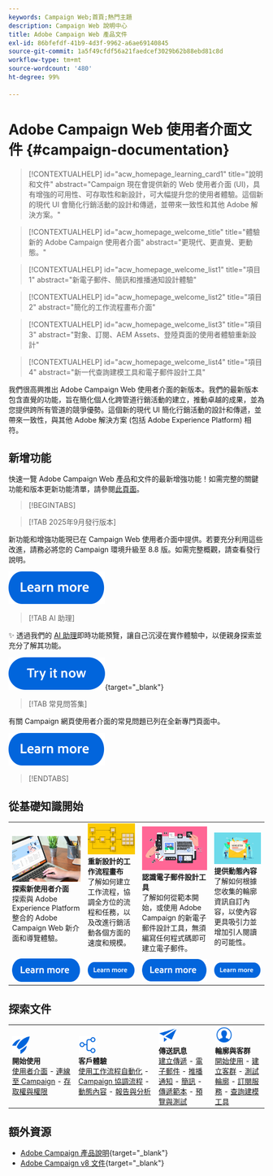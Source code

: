 ```yaml
---
keywords: Campaign Web;首頁;熱門主題
description: Campaign Web 說明中心
title: Adobe Campaign Web 產品文件
exl-id: 86bfefdf-41b9-4d3f-9962-a6ae69140845
source-git-commit: 1a5f49cfdf56a21faedcef3029b62b88ebd81c8d
workflow-type: tm+mt
source-wordcount: '480'
ht-degree: 99%

---
```


# Adobe Campaign Web 使用者介面文件 {#campaign-documentation}

>[!CONTEXTUALHELP]
>id="acw_homepage_learning_card1"
>title="說明和文件"
>abstract="Campaign 現在會提供新的 Web 使用者介面 (UI)，具有增強的可用性、可存取性和新設計，可大幅提升您的使用者體驗。這個新的現代 UI 會簡化行銷活動的設計和傳遞，並帶來一致性和其他 Adobe 解決方案。"

>[!CONTEXTUALHELP]
>id="acw_homepage_welcome_title"
>title="體驗新的 Adobe Campaign 使用者介面"
>abstract="更現代、更直覺、更動態。"

>[!CONTEXTUALHELP]
>id="acw_homepage_welcome_list1"
>title="項目 1"
>abstract="新電子郵件、簡訊和推播通知設計體驗"

>[!CONTEXTUALHELP]
>id="acw_homepage_welcome_list2"
>title="項目 2"
>abstract="簡化的工作流程畫布介面"

>[!CONTEXTUALHELP]
>id="acw_homepage_welcome_list3"
>title="項目 3"
>abstract="對象、訂閱、AEM Assets、登陸頁面的使用者體驗重新設計"

>[!CONTEXTUALHELP]
>id="acw_homepage_welcome_list4"
>title="項目 4"
>abstract="新一代查詢建模工具和電子郵件設計工具"


我們很高興推出 Adobe Campaign Web 使用者介面的新版本。我們的最新版本包含直覺的功能，旨在簡化個人化跨管道行銷活動的建立，推動卓越的成果，並為您提供跨所有管道的競爭優勢。這個新的現代 UI 簡化行銷活動的設計和傳遞，並帶來一致性，與其他 Adobe 解決方案 (包括 Adobe Experience Platform) 相符。

## 新增功能

快速一覽 Adobe Campaign Web 產品和文件的最新增強功能！如需完整的關鍵功能和版本更新功能清單，請參閱[此頁面](rn/whats-new.md)。

>[!BEGINTABS]


>[!TAB 2025年9月發行版本]

新功能和增強功能現已在 Campaign Web 使用者介面中提供。若要充分利用這些改進，請務必將您的 Campaign 環境升級至 8.8 版。如需完整概觀，請查看發行說明。

[![了解更多按鈕](assets/do-not-localize/learn-more-button.svg)](../v8/rn/release-notes.md)


>[!TAB AI 助理]

✨ 透過我們的 [AI 助理](../v8/email/generative-gs.md)即時功能預覽，讓自己沉浸在實作體驗中，以便親身探索並充分了解其功能。

[![了解更多按鈕](assets/do-not-localize/try-it-button.svg)](https://experienceleague.adobe.com/zh-hant/apps/journey-optimizer/ai-assistant-content-accelerator){target="_blank"}

>[!TAB 常見問答集]

有關 Campaign 網頁使用者介面的常見問題已列在全新專門頁面中。

[![了解更多按鈕](assets/do-not-localize/learn-more-button.svg)](get-started/faq.md)


>[!ENDTABS]

## 從基礎知識開始

<table style="table-layout:fixed">
  <tr style="border: 0;">
    <td>
    <a href="get-started/user-interface.md"><img src="assets/do-not-localize/menu-ui.jpeg"></a>
    <div><strong>探索新使用者介面</strong><br/>探索與 Adobe Experience Platform 整合的 Adobe Campaign Web 新介面和導覽體驗。</div>
    </td>
    <td>
    <a href="workflows/gs-workflows.md"><img src="assets/do-not-localize/menu-workflows.jpeg"></a>
    <div><strong>重新設計的工作流程畫布</strong><br/>了解如何建立工作流程，協調全方位的流程和任務，以及改進行銷活動各個方面的速度和規模。</div><br/>
    </td>
    <td>
    <a href="email/get-started-email-designer.md"><img src="assets/do-not-localize/menu-email.png"></a>
    <div><strong>認識電子郵件設計工具</strong><br/>了解如何從範本開始，或使用 Adobe Campaign 的新電子郵件設計工具，無須編寫任何程式碼即可建立電子郵件。
    </div></td>
    <td>
    <a href="personalization/gs-personalization.md"><img src="assets/do-not-localize/menu-dynamic.png"></a>
    <div><strong>提供動態內容</strong><br/>了解如何根據您收集的輪廓資訊自訂內容，以使內容更具吸引力並增加引人閱讀的可能性。</div>
    </td>
  </tr>
  <tr style="border: 0;">
    <td align="center"><a href="get-started/user-interface.md"><img src="assets/do-not-localize/learn-more-button.svg"></a></td>
    <td align="center"><a href="workflows/gs-workflows.md"><img src="assets/do-not-localize/learn-more-button.svg"></a></td>
    <td align="center"><a href="email/get-started-email-designer.md"><img src="assets/do-not-localize/learn-more-button.svg"></a></td>
    <td align="center"><a href="personalization/gs-personalization.md"><img src="assets/do-not-localize/learn-more-button.svg"></a></td>
    </tr>
</table>

## 探索文件

<table style="table-layout:auto">
  <tr style="border: 0;">
    <td>
      <img src="assets/do-not-localize/icon-start.svg" width="35px">
    <br/>
      <strong>開始使用</strong><br/><a href="get-started/user-interface.md">使用者介面</a> - <a href="get-started/connect-to-campaign.md">連線至 Campaign</a> - <a href="get-started/permissions.md">存取權與權限</a>
    </td>
    <td>
      <img src="assets/do-not-localize/icon-experience.svg" width="35px">
    <br/>
      <strong>客戶體驗</strong><br/><a href="workflows/gs-workflows.md" target="_blank">使用工作流程自動化</a> - <a href="campaigns/gs-campaigns.md" target="_blank">Campaign 協調流程</a> - <a href="personalization/gs-personalization.md">動態內容</a> - <a href="reporting/gs-reports.md">報告與分析</a>
    </td>
    <td>
      <img src="assets/do-not-localize/icon-message.svg" width="35px">
    <br/>
      <strong>傳送訊息</strong><br/><a href="msg/gs-deliveries.md">建立傳遞</a> - <a href="email/create-email.md">電子郵件</a> -  <a href="push/gs-push.md">推播通知</a> - <a href="sms/gs-sms.md">簡訊</a> - <a href="msg/delivery-template.md">傳遞範本</a> - <a href="preview-test/preview-test.md">預覽與測試</a> 
    </td>
    <td>
      <img src="assets/do-not-localize/icon_profile.svg" width="35px">
    <br/>
      <strong>輪廓與客群</strong><br/><a href="audience/gs-audiences-recipients.md">開始使用</a> - <a href="audience/create-audience.md">建立客群</a> - <a href="audience/test-profiles.md">測試輪廓</a> - <a href="audience/manage-services.md">訂閱服務</a> - <a href="query/query-modeler-overview.md">查詢建模工具</a>
    </td>
  </tr>
</table>

## 額外資源

* [Adobe Campaign 產品說明](https://helpx.adobe.com/tw/legal/product-descriptions/adobe-campaign-managed-cloud-services.html){target="_blank"}
* [Adobe Campaign v8 文件](https://experienceleague.adobe.com/docs/campaign-v8.html?lang=zh-hant){target="_blank"}